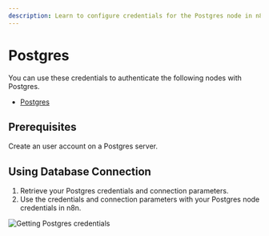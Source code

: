 ```yaml
---
description: Learn to configure credentials for the Postgres node in n8n
---
```


# Postgres

You can use these credentials to authenticate the following nodes with Postgres.
- [Postgres](../../nodes-library/nodes/Postgres/README.md)

## Prerequisites

Create an user account on a Postgres server.

## Using Database Connection

1. Retrieve your Postgres credentials and connection parameters.
2. Use the credentials and connection parameters with your Postgres node credentials in n8n.

![Getting Postgres credentials](./using-database-connection.gif)
